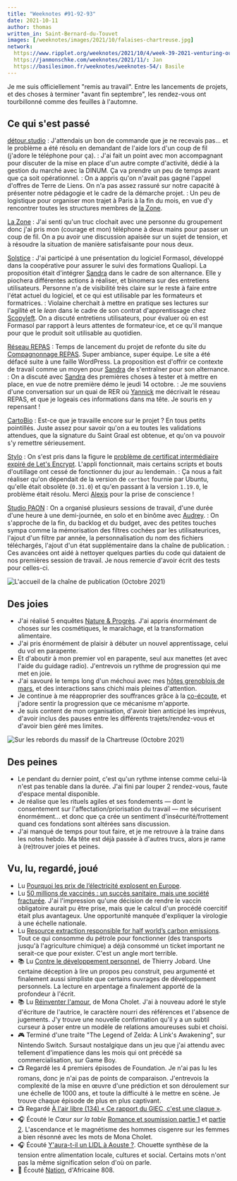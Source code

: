 ```yaml
---
title: "Weeknotes #91-92-93"
date: 2021-10-11
author: thomas
written_in: Saint-Bernard-du-Touvet
images: [/weeknotes/images/2021/10/falaises-chartreuse.jpg]
network:
  https://www.ripplet.org/weeknotes/2021/10/4/week-39-2021-venturing-out: Tomomi
  https://janmonschke.com/weeknotes/2021/11/: Jan
  https://basilesimon.fr/weeknotes/weeknotes-54/: Basile
---
```


Je me suis officiellement "remis au travail". Entre les lancements de projets, et des choses à terminer "avant fin septembre", les rendez-vous ont tourbillonné comme des feuilles à l'automne.

<!--more-->

## Ce qui s'est passé

[détour.studio]
: J'attendais un bon de commande que je ne recevais pas… et le problème a été résolu en demandant de l'aide lors d'un coup de fil (j'adore le téléphone pour ça).
: J'ai fait un point avec mon accompagnant pour discuter de la mise en place d'un autre compte d'activité, dédié à la gestion du marché avec la DINUM. Ça va prendre un peu de temps avant que ça soit opérationnel.
: On a appris qu'on n'avait pas gagné l'appel d'offres de Terre de Liens. On n'a pas assez rassuré sur notre capacité à présenter notre pédagogie et le cadre de la démarche projet.
: Un peu de logistique pour organiser mon trajet à Paris à la fin du mois, en vue d'y rencontrer toutes les structures membres de [la Zone][La Zone].

[La Zone]
: J'ai senti qu'un truc clochait avec une personne du groupement donc j'ai pris mon (courage et mon) téléphone à deux mains pour passer un coup de fil. On a pu avoir une discussion apaisée sur un sujet de tension, et à résoudre la situation de manière satisfaisante pour nous deux.

[Solstice]
: J'ai participé à une présentation du logiciel Formasol, développé dans la coopérative pour assurer le suivi des formations Qualiopi. La proposition était d'intégrer [Sandra] dans le cadre de son alternance. Elle y piochera différentes actions à réaliser, et binomera sur des entretiens utilisateurs. Personne n'a de visibilité très claire sur le reste à faire entre l'état actuel du logiciel, et ce qui est utilisable par les formateurs et formatrices.
: Violaine cherchait à mettre en pratique ses lectures sur l'agilité et le _lean_ dans le cadre de son contrat d'apprentissage chez [Scopyleft]. On a discuté entretiens utilisateurs, pour évaluer où en est Formasol par rapport à leurs attentes de formateur·ice, et ce qu'il manque pour que le produit soit utilisable au quotidien.

[Réseau REPAS]
: Temps de lancement du projet de refonte du site du [Compagnonnage REPAS](https://compagnonnage-repas.org). Super ambiance, super équipe. Le site a été défacé suite à une faille WordPress. La proposition est d'offrir ce contexte de travail comme un moyen pour [Sandra] de s'entraîner pour son alternance.
: On a discuté avec [Sandra] des premières choses à tester et à mettre en place, en vue de notre première démo le jeudi 14 octobre.
: Je me souviens d'une conversation sur un quai de RER où [Yannick] me décrivait le réseau REPAS, et que je logeais ces informations dans ma tête. Je souris en y repensant !

[CartoBio]
: Est-ce que je travaille encore sur le projet ? En tous petits pointillés. Juste assez pour savoir qu'on a eu toutes les validations attendues, que la signature du Saint Graal est obtenue, et qu'on va pouvoir s'y remettre sérieusement.

[Stylo]
: On s'est pris dans la figure le [problème de certificat intermédiaire expiré de Let's Encrypt](https://www.octopuce.fr/letsencrypt-certificate-expiration-consequences/). L'appli fonctionnait, mais certains scripts et bouts d'outillage ont cessé de fonctionner du jour au lendemain.
: Ça nous a fait réaliser qu'on dépendait de la version de `certbot` fournie par Ubuntu, qu'elle était obsolète (`0.31.0`) et qu'en passant à la version `1.19.0`, le problème était résolu. Merci [Alexis](https://tutut.delire.party/@almet/107032687689853197) pour la prise de conscience !

[Studio PAON][EditAdapt]
: On a organisé plusieurs sessions de travail, d'une durée d'une heure à une demi-journée, en solo et en binôme avec [Audrey].
: On s'approche de la fin, du backlog et du budget, avec des petites touches sympa comme la mémorisation des filtres cochées par les utilisateurices, l'ajout d'un filtre par année, la personnalisation du nom des fichiers téléchargés, l'ajout d'un état supplémentaire dans la chaîne de publication.
: Ces avancées ont aidé à nettoyer quelques parties du code qui dataient de nos premières session de travail. Je nous remercie d'avoir écrit des tests pour celles-ci.

![](/weeknotes/images/2021/10/studio-paon-dashboard.png "L'accueil de la chaîne de publication (Octobre 2021)")

## Des joies

- J'ai réalisé 5 enquêtes [Nature & Progrès][NatureProgres]. J'ai appris énormément de choses sur les cosmétiques, le maraîchage, et la transformation alimentaire.
- J'ai pris énormément de plaisir à débuter un nouvel apprentissage, celui du vol en parapente.
- Et d'aboutir à mon premier vol en parapente, seul aux manettes (et avec l'aide du guidage radio). J'entrevois un rythme de progression qui me met en joie.
- J'ai savouré le temps long d'un méchoui avec mes [hôtes grenoblois de mars](/weenotes/63/), et des interactions sans chichi mais pleines d'attention.
- Je continue à me réapproprier des souffrances grâce à la [co-écoute](https://thom4.net/2021/08/10/co-ecoute/), et j'adore sentir la progression que ce mécanisme m'apporte.
- Je suis content de mon organisation, d'avoir bien anticipé les imprévus, d'avoir inclus des pauses entre les différents trajets/rendez-vous et d'avoir bien géré mes limites.

![](/weeknotes/images/2021/10/falaises-chartreuse.jpg "Sur les rebords du massif de la Chartreuse (Octobre 2021)")


## Des peines

- Le pendant du dernier point, c'est qu'un rythme intense comme celui-là n'est pas tenable dans la durée. J'ai fini par louper 2 rendez-vous, faute d'espace mental disponible.
- Je réalise que les rituels agiles et ses fondements — dont le consentement sur l'affectation/priorisation du travail — me sécurisent énormément… et donc que ça crée un sentiment d'insécurité/frottement quand ces fondations sont altérées sans discussion.
- J'ai manqué de temps pour tout faire, et je me retrouve à la traine dans les notes hebdo. Ma tête est déjà passée à d'autres trucs, alors je rame à (re)trouver joies et peines.

## Vu, lu, regardé, joué

- Lu [Pourquoi les prix de l’électricité explosent en Europe](https://usbeketrica.com/fr/article/pourquoi-les-prix-de-l-electricite-explosent-en-europe).
- Lu [50 millions de vaccinés : un succès sanitaire, mais une société fracturée](https://www.mediapart.fr/journal/france/190921/50-millions-de-vaccines-un-succes-sanitaire-mais-une-societe-fracturee). J'ai l'impression qu'une décision de rendre le vaccin obligatoire aurait pu être prise, mais que le calcul d'un procédé coercitif était plus avantageux. Une opportunité manquée d'expliquer la virologie à une échelle nationale.
- Lu [Resource extraction responsible for half world’s carbon emissions](https://www.theguardian.com/environment/2019/mar/12/resource-extraction-carbon-emissions-biodiversity-loss). Tout ce qui consomme du pétrole pour fonctionner (des transports jusqu'à l'agriculture chimique) a déjà consommé un ticket important ne serait-ce que pour exister. C'est un angle mort terrible.
- 📚 Lu [Contre le développement personnel](https://www.ruedelechiquier.net/essais/336-contre-le-developpement-personnel-.html), de Thierry Jobard. Une certaine déception à lire un propos peu construit, peu argumenté et finalement aussi simpliste que certains ouvrages de développement personnels. La lecture en arpentage a finalement apporté de la profondeur à l'écrit.
- 📚 Lu [Réinventer l'amour](https://www.editionsladecouverte.fr/reinventer_l_amour-9782355221743), de Mona Cholet. J'ai à nouveau adoré le style d'écriture de l'autrice, le caractère nourri des références et l'absence de jugements. J'y trouve une nouvelle confirmation qu'il y a un subtil curseur à poser entre un modèle de relations amoureuses subi et choisi.
- 🎮 Terminé d'une traite "The Legend of Zelda: A Link's Awakening", sur Nintendo Switch. Sursaut nostalgique dans un jeu que j'ai attendu avec tellement d'impatience dans les mois qui ont précédé sa commercialisation, sur Game Boy.
- 📺 Regardé les 4 premiers épisodes de Foundation. Je n'ai pas lu les romans, donc je n'ai pas de points de comparaison. J'entrevois la complexité de la mise en œuvre d'une prédiction et son déroulement sur une échelle de 1000 ans, et toute la difficulté à le mettre en scène. Je trouve chaque épisode de plus en plus captivant.
- 📺 Regardé [À l'air libre (134) « Ce rapport du GIEC, c'est une claque »](https://www.youtube.com/watch?v=aRjndSW1kso).
- 🎧 Écouté le _Cœur sur la table_ [Romance et soumission partie 1](https://www.binge.audio/podcast/le-coeur-sur-la-table/romance-et-soumission-premiere-partie) et [partie 2](https://www.binge.audio/podcast/le-coeur-sur-la-table/romance-et-soumission-deuxieme-partie). L'ascendance et le magnétisme des hommes cisgenre sur les femmes a bien résonné avec les mots de Mona Cholet.
- 🎧 Écouté [Y'aura-t-il un LIDL à Aouste ?](https://www.franceculture.fr/emissions/les-pieds-sur-terre/les-pieds-sur-terre-emission-du-mercredi-01-septembre-2021). Chouette synthèse de la tension entre alimentation locale, cultures et social. Certains mots n'ont pas la même signification selon d'où on parle.
- 🎵 Écouté [Nation](https://www.last.fm/music/Africaine+808/_/Nation), d'Africaine 808.

[détour.studio]: /
[Solstice]: https://solstice.coop/
[Stylo]: https://github.com/EcrituresNumeriques/stylo
[CartoBio]: https://cartobio.org/
[EditAdapt]: http://editadapt.fr/
[Usine Vivante]: https://www.usinevivante.org
[La Zone]: http://la.zone
[YesWiki]: https://yeswiki.net
[NatureProgres]: http://np26.fr/
[Réseau REPAS]: http://www.reseaurepas.free.fr/

[Noémie]: https://noemiegirard.co
[Sandra]: https://sandrakpodar.net/
[Scopyleft]: http://scopyleft.fr
[Juliette]: https://twitter.com/ju_net01
[Sofia]: https://twitter.com/sofiaboulaarab
[Guillaume]: https://www.yuzutech.fr/
[Antoine]: https://www.quaternum.net/
[Yannick]: https://elsif.fr/
[Basile]: https://basilesimon.fr/
[Maïtané]: https://maiwann.net/
[Laurent]: https://cocotier.xyz/
[Audrey]: https://fr.linkedin.com/in/audreybramy
